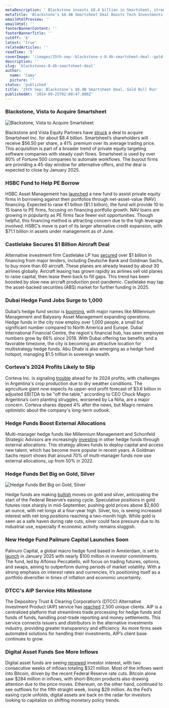 ```yaml
---
metaDescription: ' Blackstone invests $8.4 billion in Smartsheet, strengthening its position in tech. Explore the impact of this major acquisition.'
metaTitle: 'Blackstone’s $8.4B Smartsheet Deal Boosts Tech Investments'
emailHtmlPreview: ''
emailHtml: ''
footerBannerContent: ''
footerBannerTitle: ''
cutOff: '6'
latest: 'true'
relatedArticles: ''
readTime: '5'
coverImage: '/images/25th-sep--blackstone-s-8.4b-smartsheet-deal--gold-bull-run-a-c1Nz.webp'
description: ''
slug: 'blackstones-8-4b-smartsheet-deal'
author:
  name: 'Camy'
  picture: ''
status: 'published'
title: '25th Sep: Blackstone’s $8.4B Smartsheet Deal, Gold Bull Run'
publishedAt: '2024-09-25T02:00:47.000Z'
---
```


### Blackstone, Vista to Acquire Smartsheet

![Blackstone, Vista to Acquire Smartsheet](/images/25th-sep--blackstone-s-8.4b-smartsheet-deal--gold-bull-run-a-k5NT.webp)

Blackstone and Vista Equity Partners have [struck](https://www.bnnbloomberg.ca/investing/2024/09/24/blackstone-vista-reach-84-billion-deal-to-buy-smartsheet/) a deal to acquire Smartsheet Inc. for about $8.4 billion. Smartsheet’s shareholders will receive $56.50 per share, a 41% premium over its average trading price. This acquisition is part of a broader trend of private equity targeting software companies with steady cash flows. Smartsheet is used by over 80% of Fortune 500 companies to automate workflows. The buyout firms are providing a 45-day window for alternative offers, and the deal is expected to close by January 2025.

### HSBC Fund to Help PE Borrow

HSBC Asset Management has [launched](https://www.bnnbloomberg.ca/business/2024/09/24/hsbc-am-launches-nav-financing-strategy-with-1-billion-target/) a new fund to assist private equity firms in borrowing against their portfolios through net-asset-value (NAV) financing. Expected to raise €1 billion ($1.1 billion), the fund will provide 10 to 15 loans to PE firms, focusing on financing portfolio growth. NAV loans are growing in popularity as PE firms face fewer exit opportunities. Though helpful, this financing method is attracting concern due to the high leverage involved. HSBC’s move is part of its larger alternative credit expansion, with $71.1 billion in assets under management as of June.

### Castlelake Secures $1 Billion Aircraft Deal

Alternative investment firm Castlelake LP has [secured](https://www.bnnbloomberg.ca/investing/2024/09/24/castlelake-clinches-1-billion-loan-to-buy-more-than-60-aircraft/) over $1 billion in financing from major lenders, including Deutsche Bank and Goldman Sachs, to buy more than 60 aircraft. These planes are already leased by about 30 airlines globally. Aircraft leasing has grown rapidly as airlines sell old planes to raise capital, then lease them back to fill gaps. This trend has been boosted by slow new aircraft production post-pandemic. Castlelake may tap the asset-backed securities (ABS) market for further funding in 2025.

### Dubai Hedge Fund Jobs Surge to 1,000

Dubai’s hedge fund sector is [booming](https://www.bnnbloomberg.ca/business/company-news/2024/09/24/hedge-funds-now-employ-more-than-1000-people-in-dubai/), with major names like Millennium Management and Balyasny Asset Management expanding operations. Hedge funds in the city now employ over 1,000 people, a small but significant number compared to North America and Europe. Dubai International Financial Centre, the region's financial hub, has seen employee numbers grow by 66% since 2019. With Dubai offering tax benefits and a favorable timezone, the city is becoming an attractive location for multistrategy hedge funds. Abu Dhabi is also emerging as a hedge fund hotspot, managing $1.5 trillion in sovereign wealth.

### Corteva's 2024 Profits Likely to Slip

Corteva Inc. is signaling [trouble](https://www.bnnbloomberg.ca/investing/commodities/2024/09/24/corteva-says-argentina-woes-expected-to-dent-2024-outlook/) ahead for its 2024 profits, with challenges in Argentina's crop production due to dry weather conditions. The agriculture giant now expects its upper-end profit forecast of $3.6 billion in adjusted EBITDA to be "off the table," according to CEO Chuck Magro. Argentina’s corn planting struggles, worsened by La Niña, are a major concern. Corteva shares dipped 4% after the news, but Magro remains optimistic about the company's long-term outlook.

### Hedge Funds Boost External Allocations

Multi-manager hedge funds like Millennium Management and Schonfeld Strategic Advisors are increasingly [investing](https://www.hedgeweek.com/multi-manager-hedge-funds-boost-external-allocations/#:~:text=Multi%2Dmanager%20hedge%20funds%2C%20which,to%20a%20Goldman%20Sachs%20report.) in other hedge funds through external allocations. This strategy allows funds to deploy capital and access new talent, which has become more popular in recent years. A Goldman Sachs report shows that around 70% of multi-manager funds now use external allocations, up from 50% in 2022.

### Hedge Funds Bet Big on Gold, Silver

![Hedge Funds Bet Big on Gold, Silver](/images/25th-sep--blackstone-s-8.4b-smartsheet-deal--gold-bull-run-b-ExMD.webp)

Hedge funds are making [bullish](https://www.hedgeweek.com/hedge-funds-make-bullish-moves-on-gold-and-silver-as-feds-easing-cycle-begins/#:~:text=Gold%20and%20silver%20are%20gaining,a%20report%20by%20Kitco%20News.) moves on gold and silver, anticipating the start of the Federal Reserve’s easing cycle. Speculative positions in gold futures rose sharply in mid-September, pushing gold prices above $2,600 an ounce, with net longs at a four-year high. Silver, too, is seeing increased interest with net long positions reaching a two-month high. While gold is seen as a safe haven during rate cuts, silver could face pressure due to its industrial use, especially if economic activity remains sluggish.

### New Hedge Fund Palinuro Capital Launches Soon

Palinuro Capital, a global macro hedge fund based in Amsterdam, is set to [launch](https://www.hedgeweek.com/new-global-macro-hedge-fund-palinuro-capital-gears-up-for-january-launch/) in January 2025 with nearly $100 million in investor commitments. The fund, led by Alfonso Peccatiello, will focus on trading futures, options, and swaps, aiming to outperform during periods of market volatility. With a strong emphasis on interest rates and currencies, it’s positioning itself as a portfolio diversifier in times of inflation and economic uncertainty.

### DTCC's AIP Service Hits Milestone

The Depository Trust & Clearing Corporation’s (DTCC) Alternative Investment Product (AIP) service has [reached](https://www.hedgeweek.com/dtccs-alternative-investment-product-passes-2500-clients-milestone/) 2,500 unique clients. AIP is a centralized platform that streamlines trade processing for hedge funds and funds of funds, handling post-trade reporting and money settlements. This service connects issuers and distributors in the alternative investments industry, providing greater transparency and efficiency. As more firms seek automated solutions for handling their investments, AIP’s client base continues to grow.

### Digital Asset Funds See More Inflows

Digital asset funds are seeing [renewed](https://www.hedgeweek.com/digital-assets-funds-see-second-consecutive-week-of-inflows-2/) investor interest, with two consecutive weeks of inflows totaling $321 million. Most of the inflows went into Bitcoin, driven by the recent Federal Reserve rate cuts. Bitcoin alone saw $284 million in inflows, with short-Bitcoin products also drawing attention due to the price moves. Ethereum, on the other hand, continued to see outflows for the fifth straight week, losing $29 million. As the Fed’s easing cycle unfolds, digital assets are back on the radar for investors looking to capitalize on shifting monetary policy trends.